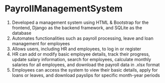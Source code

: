 # PayrollManagementSystem

1. Developed a management system using HTML & Bootstrap for the frontend, Django as the backend framework, and SQLite as the database
2. Automates functionalities such as payroll processing, leave and loan management for employees
3. Allows users, including HR and employees, to log in or register
4. HR can add or modify basic employee details, track their progress, update salary information, search for employees, calculate monthly salaries for all employees, and download the payroll data in .xlsx format
5. Employees can access the system to view their basic details, apply for loans or leaves, and download payslips for specific month-year periods
